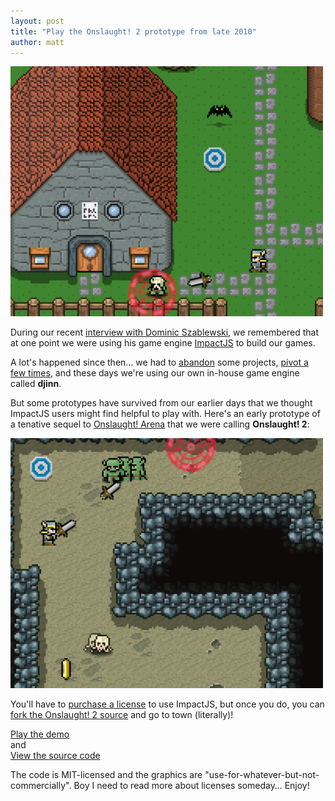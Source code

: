 ```yaml
---
layout: post
title: "Play the Onslaught! 2 prototype from late 2010"
author: matt
---
```

<div class="full-frame">
	<a href="/demos/onslaught2/">
		<img alt="Onslaught! 2 early prototype" src="/media/images/posts/onslaught2/onslaught2_village.png">
	</a>
</div>

During our recent [interview with Dominic Szablewski](/lostcast-episode-14-quite-an-impact/), we remembered that at one point we were using his game engine [ImpactJS](http://impactjs.com/) to build our games.

A lot's happened since then… we had to [abandon](/details-about-our-next-game-burn-tactics/) some projects, [pivot a few times](/the-road-to-a-production-quality-html5-game-o/), and these days we're using our own in-house game engine called **djinn**.

But some prototypes have survived from our earlier days that we thought ImpactJS users might find helpful to play with. Here's an early prototype of a tenative sequel to [Onslaught! Arena](http://arcade.lostdecadegames.com/onslaught_arena/) that we were calling **Onslaught! 2**:

<div class="full-frame">
	<a href="/demos/onslaught2/">
		<img alt="Onslaught! 2 early prototype" src="/media/images/posts/onslaught2/onslaught2_cave.png">
	</a>
</div>

You'll have to [purchase a license](http://impactjs.com/buy-impact) to use ImpactJS, but once you do, you can [fork the Onslaught! 2 source](https://github.com/lostdecade/onslaught2_impact) and go to town (literally)!

<a class="download-podcast" href="http://www.lostdecadegames.com/demos/onslaught2/">
	Play the demo
</a>

<div class="full-frame">
	and
</div>

<a class="download-podcast" href="https://github.com/lostdecade/onslaught2_impact">
	View the source code
</a>

The code is MIT-licensed and the graphics are "use-for-whatever-but-not-commercially". Boy I need to read more about licenses someday… Enjoy!
